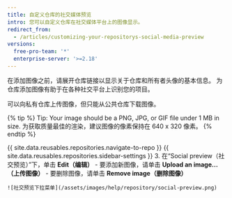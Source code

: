 ```yaml
---
title: 自定义仓库的社交媒体预览
intro: 您可以自定义仓库在社交媒体平台上的图像显示。
redirect_from:
  - /articles/customizing-your-repositorys-social-media-preview
versions:
  free-pro-team: '*'
  enterprise-server: '>=2.18'
---
```


在添加图像之前，请展开仓库链接以显示关于仓库和所有者头像的基本信息。 为仓库添加图像有助于在各种社交平台上识别您的项目。

可以向私有仓库上传图像，但只能从公共仓库下载图像。

{% tip %}
Tip: Your image should be a PNG, JPG, or GIF file under 1 MB in size. 为获取质量最佳的渲染，建议图像的像素保持在 640 x 320 像素。
{% endtip %}

{{ site.data.reusables.repositories.navigate-to-repo }}
{{ site.data.reusables.repositories.sidebar-settings }}
3. 在“Social preview（社交预览）”下，单击 **Edit（编辑）**
    - 要添加新图像，请单击 **Upload an image...（上传图像）**
    - 要删除图像，请单击 **Remove image（删除图像）**

    ![社交预览下拉菜单](/assets/images/help/repository/social-preview.png)
